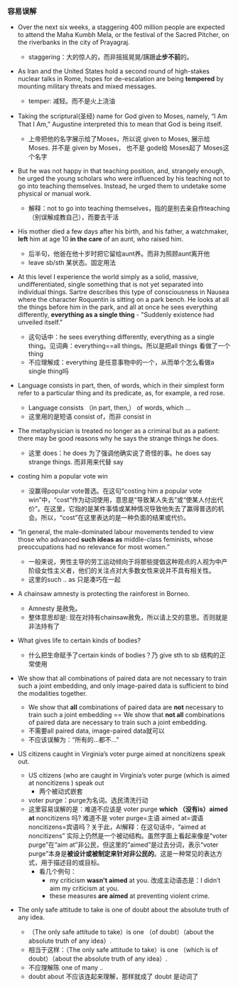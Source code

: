### 容易误解

- Over the next six weeks, a staggering 400 million people are expected to attend the Maha Kumbh Mela, or the festival of the Sacred Pitcher, on the riverbanks in the city of Prayagraj.
  - staggering：大的惊人的，而非摇摇晃晃/蹒跚**止步不前**的。

- As Iran and the United States hold a second round of high-stakes nuclear talks in Rome, hopes for de-escalation are being **tempered** by mounting military threats and mixed messages.
  - temper: 减轻。而不是火上浇油

- Taking the scriptural(圣经) name for God given to Moses, namely, “I Am That I Am,” Augustine interpreted this to mean that God is being itself.
  - 上帝把他的名字展示给了Moses，所以说 given to Moses, 展示给 Moses. 并不是 given by Moses， 也不是 gode给 Moses起了 Moses这个名字

- But he was not happy in that teaching position, and, strangely enough, he urged the young scholars who were influenced by his teaching not to go into teaching themselves. Instead, he urged them to undetake some physical or manual work. 
  - 解释：not to go into teaching themselves，指的是别去亲自作teaching（别误解成教自己），而要去干活

- His mother died a few days after his birth, and his father, a watchmaker, **left** him at age 10 **in the care** of an aunt, who raised him. 
  - 后半句，他爸在他十岁时把它留给aunt养。而非为照顾aunt离开他
  - leave sb/sth 某状态。固定用法

- At this level I experience the world simply as a solid, massive, undifferentiated, single something that is not yet separated into individual things. Sartre describes this type of consciousness in Nausea where the character Roquentin is sitting on a park bench. He looks at all the things before him in the park, and all at once he sees everything differently, **everything as a single thing** - "Suddenly existence had unveiled itself."
  - 这句话中：he sees everything differently, everything as a single thing。见词典：everything==all things。所以是把all things 看做了一个thing
  - 不应理解成：everything 是任意事物中的一个，从而单个怎么看做a single thing吗

- Language consists in part, then, of words, which in their simplest form refer to a particular thing and its predicate, as, for example, a red rose. 
  - Language consists （in part, then,） of words, which ...
  - 这里用的是短语 consist of，而非 consist in

- The metaphysician is treated no longer as a criminal but as a patient: there may be good reasons why he says the strange things he does. 
  - 这里 does：he does 为了强调他确实说了奇怪的事。he does say strange things. 而非用来代替 say

- costing him a popular vote win 
  - 没赢得popular vote普选。在这句“costing him a popular vote win”中，“cost”作为动词使用，意思是“导致某人失去”或“使某人付出代价”。在这里，它指的是某件事情或某种情况导致他失去了赢得普选的机会。所以，“cost”在这里表达的是一种负面的结果或代价。

- “In general, the male-dominated labour movements tended to view those who advanced **such ideas as** middle-class feminists, whose preoccupations had no relevance for most women.”
  - 一般来说，男性主导的劳工运动倾向于将那些提倡这种观点的人视为中产阶级女性主义者，他们的关注点对大多数女性来说并不具有相关性。
  - 这里的such .. as 只是凑巧在一起

- A chainsaw amnesty is protecting the rainforest in Borneo.
  - Amnesty 是赦免。
  - 整体意思却是: 现在对持有chainsaw赦免，所以请上交的意思。否则就是非法持有了

- What gives life to certain kinds of bodies?
  - 什么把生命赋予了certain kinds of bodies？乃 give sth to sb 结构的正常使用

- We show that all combinations of paired data are not necessary to train such a joint embedding, and only image-paired data is sufficient to bind the modalities together.
  - We show that **all** combinations of paired data are **not** necessary to train such a joint embedding == We show that **not all** combinations of paired data are necessary to train such a joint embedding. 
  - 不需要all paired data, image-paired data就可以
  - 不应该误解为：“所有的...都不..."

- US citizens caught in Virginia’s voter purge aimed at noncitizens speak out.
  - US citizens (who are caught in Virginia’s voter purge (which is aimed at noncitizens ) speak out
    - 两个被动式嵌套
  - voter purge：purge为名词。选民清洗行动
  - 这里容易误解的是：难道不应该是 voter purge **which （没有is）aimed at** noncitizens 吗? 难道不是 voter purge=主语 aimed at=谓语 noncitizens=宾语吗？关于此，AI解释：在这句话中，“aimed at noncitizens” 实际上仍然是一个被动结构。虽然字面上看起来像是“voter purge”在“aim at”非公民，但这里的“aimed”是过去分词，表示“voter purge”本身是**被设计或被制定来针对非公民的**。这是一种常见的表达方式，用于描述目的或目标。
    - 看几个例句：
      - my criticism **wasn't aimed** at you. 改成主动语态是：I didn’t aim my criticism at you.
      - these measures **are aimed** at preventing violent crime.

- The only safe attitude to take is one of doubt about the absolute truth of any idea.
  - （The only safe attitude to take）is one （of doubt）（about the absolute truth of any idea）.
  - 相当于这样：（The only safe attitude to take）is one （which is of doubt）（about the absolute truth of any idea）.
  - 不应理解陈 one of many ..
  - doubt about 不应该连起来理解，那样就成了 doubt 是动词了
